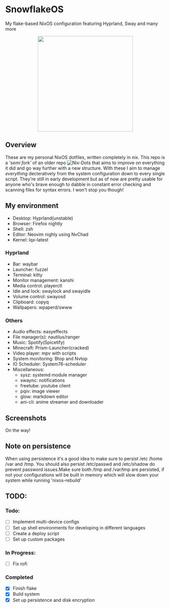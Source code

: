 # SnowflakeOS
My flake-based NixOS configuration featuring Hyprland, Sway and many more

<p align="center"><img src="https://i.imgur.com/X5zKxvp.png" width=300px></p>

## Overview
These are my personal NixOS dotfiles, written completely in nix.
This repo is a _'semi fork'_ of an older repo ![Nix-Dots](https://github.com/Daru-san/Nix-Dots) that aims to improve on everything it did and go way further with a new structure.
With these I aim to manage _everything_ decleratively from the system configuration down to every single script. They're still in early development but as of now are pretty usable for anyone who's brave enough to dabble in constant error checking and scanning files for syntax errors. I won't stop you though!

## My environment 
* Desktop: Hyprland(unstable)
* Browser: Firefox nightly
* Shell: zsh
* Editor: Neovim nighly using NvChad
* Kernel: lqx-latest

### Hyprland
* Bar: waybar
* Launcher: fuzzel
* Terminal: kitty
* Monitor management: kanshi
* Media control: playerctl
* Idle and lock: swaylock and swayidle
* Volume control: swayosd
* Clipboard: copyq
* Wallpapers: wpaperd/swww

### Others
* Audio effects: easyeffects
* File manager(s): nautilus/ranger
* Music: Spotify(Spicetify)
* Minecraft: Prism-Launcher(cracked)
* Video player: mpv with scripts
* System monitoring: Btop and Nvtop
* IO Scheduler: System76-scheduler
* Miscellaneous:
    - sysz: systemd module manager
    - swaync: notifications
    - freetube: youtube client
    - pqiv: image viewer
    - glow: markdown editor 
    - ani-cli: anime streamer and downloader

## Screenshots
On the way!

## Note on persistence
When using persistence it's a good idea to make sure to persist /etc /home /var and /tmp. You should also persist /etc/passwd and /etc/shadow do prevent password issues.Make sure both /tmp and /var/tmp are persisted, if not your configurations will be built in memory which will slow down your system while running 'nixos-rebuild'

## TODO:

### Todo:
- [ ] Implement multi-device configs
- [ ] Set up shell environments for developing in different languages
- [ ] Create a deploy script
- [ ] Set up custom packages

### In Progress:
- [ ] Fix rofi

### Completed
- [x] Finish flake
- [x] Build system
- [x] Set up persistence and disk encryption
